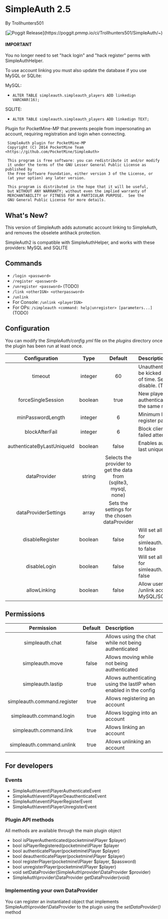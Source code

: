 # SimpleAuth 2.5

By Trollhunters501

[![Poggit Release](https://poggit.pmmp.io/ci/Trollhunters501/SimpleAuth/~)](https://poggit.pmmp.io/ci/Trollhunters501/SimpleAuth/~)

#### IMPORTANT
You no longer need to set "hack login" and "hack register" perms with SimpleAuthHelper.

To use account linking you must also update the database if you use MySQL or SQLite:

MySQL:

* `ALTER TABLE simpleauth.simpleauth_players ADD linkedign VARCHAR(16);`

SQLITE:

* `ALTER TABLE simpleauth.simpleauth_players ADD linkedign TEXT;`


Plugin for PocketMine-MP that prevents people from impersonating an account, requiring registration and login when connecting.

	 SimpleAuth plugin for PocketMine-MP
     Copyright (C) 2014 PocketMine Team <https://github.com/PocketMine/SimpleAuth>

     This program is free software: you can redistribute it and/or modify
     it under the terms of the GNU Lesser General Public License as published by
     the Free Software Foundation, either version 3 of the License, or
     (at your option) any later version.

     This program is distributed in the hope that it will be useful,
     but WITHOUT ANY WARRANTY; without even the implied warranty of
     MERCHANTABILITY or FITNESS FOR A PARTICULAR PURPOSE.  See the
     GNU General Public License for more details.


## What's New?

This version of SimpleAuth adds automatic account linking to SimpleAuth, and removes the obselete antihack protection.

SimpleAuth2 is compatible with SimpleAuthHelper, and works with these providers: MySQL and SQLITE

## Commands


* `/login <password>`
* `/register <password>`
* `/unregister <password>` (TODO)
* `/link <otherIGN> <otherpassword>`
* `/unlink`
* For Console: `/unlink <playerIGN>`
* For OPs: `/simpleauth <command: help|unregister> [parameters...]` (TODO)

## Configuration

You can modify the _SimpleAuth/config.yml_ file on the _plugins_ directory once the plugin has been run at least once.

| Configuration | Type | Default | Description |
| :---: | :---: | :---: | :--- |
| timeout | integer | 60 | Unauthenticated players will be kicked after this period of time. Set it to 0 to disable. (TODO) |
| forceSingleSession | boolean | true | New players won't kick an authenticated player if using the same name. |
| minPasswordLength | integer | 6 | Minimum length of the register password. |
| blockAfterFail | integer | 6 | Block clients after several failed attempts |
| authenticateByLastUniqueId | boolean | false | Enables authentication by last unique id. |
| dataProvider | string | Selects the provider to get the data from (sqlite3, mysql, none) |
| dataProviderSettings | array | Sets the settings for the chosen dataProvider |
| disableRegister | boolean | false | Will set all the permissions for simleauth.command.register to false |
| disableLogin | boolean | false | Will set all the permissions for simleauth.command.login to false |
| allowLinking | boolean | false | Allow users to /link and /unlink accounts (update MySQL/SQLITE DB)|

## Permissions

| Permission | Default | Description |
| :---: | :---: | :--- |
| simpleauth.chat | false | Allows using the chat while not being authenticated |
| simpleauth.move | false | Allows moving while not being authenticated |
| simpleauth.lastip | true | Allows authenticating using the lastIP when enabled in the config |
| simpleauth.command.register | true | Allows registering an account |
| simpleauth.command.login | true | Allows logging into an account |
| simpleauth.command.link | true | Allows linking an account |
| simpleauth.command.unlink | true | Allows unlinking an account |

## For developers

### Events

* SimpleAuth\event\PlayerAuthenticateEvent
* SimpleAuth\event\PlayerDeauthenticateEvent
* SimpleAuth\event\PlayerRegisterEvent
* SimpleAuth\event\PlayerUnregisterEvent

### Plugin API methods

All methods are available through the main plugin object

* bool isPlayerAuthenticated(pocketmine\Player $player)
* bool isPlayerRegistered(pocketmine\IPlayer $player
* bool authenticatePlayer(pocketmine\Player $player)
* bool deauthenticatePlayer(pocketmine\Player $player)
* bool registerPlayer(pocketmine\IPlayer $player, $password)
* bool unregisterPlayer(pocketmine\IPlayer $player)
* void setDataProvider(SimpleAuth\provider\DataProvider $provider)
* SimpleAuth\provider\DataProvider getDataProvider(void)

### Implementing your own DataProvider

You can register an instantiated object that implements SimpleAuth\provider\DataProvider to the plugin using the _setDataProvider()_ method


    
